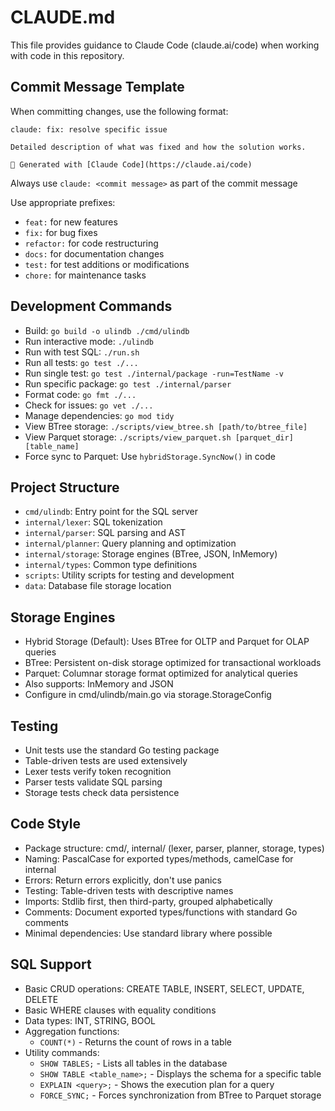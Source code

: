# CLAUDE.md

This file provides guidance to Claude Code (claude.ai/code) when working with code in this repository.

## Commit Message Template
When committing changes, use the following format:
```
claude: fix: resolve specific issue

Detailed description of what was fixed and how the solution works.

🤖 Generated with [Claude Code](https://claude.ai/code)
```

Always use `claude: <commit message>` as part of the commit message

Use appropriate prefixes:
- `feat:` for new features
- `fix:` for bug fixes
- `refactor:` for code restructuring
- `docs:` for documentation changes
- `test:` for test additions or modifications
- `chore:` for maintenance tasks

## Development Commands
- Build: `go build -o ulindb ./cmd/ulindb`
- Run interactive mode: `./ulindb`
- Run with test SQL: `./run.sh`
- Run all tests: `go test ./...`
- Run single test: `go test ./internal/package -run=TestName -v`
- Run specific package: `go test ./internal/parser`
- Format code: `go fmt ./...`
- Check for issues: `go vet ./...`
- Manage dependencies: `go mod tidy`
- View BTree storage: `./scripts/view_btree.sh [path/to/btree_file]`
- View Parquet storage: `./scripts/view_parquet.sh [parquet_dir] [table_name]`
- Force sync to Parquet: Use `hybridStorage.SyncNow()` in code

## Project Structure
- `cmd/ulindb`: Entry point for the SQL server
- `internal/lexer`: SQL tokenization
- `internal/parser`: SQL parsing and AST
- `internal/planner`: Query planning and optimization
- `internal/storage`: Storage engines (BTree, JSON, InMemory)
- `internal/types`: Common type definitions
- `scripts`: Utility scripts for testing and development
- `data`: Database file storage location

## Storage Engines
- Hybrid Storage (Default): Uses BTree for OLTP and Parquet for OLAP queries
- BTree: Persistent on-disk storage optimized for transactional workloads
- Parquet: Columnar storage format optimized for analytical queries
- Also supports: InMemory and JSON
- Configure in cmd/ulindb/main.go via storage.StorageConfig

## Testing
- Unit tests use the standard Go testing package
- Table-driven tests are used extensively
- Lexer tests verify token recognition
- Parser tests validate SQL parsing
- Storage tests check data persistence

## Code Style
- Package structure: cmd/, internal/ (lexer, parser, planner, storage, types)
- Naming: PascalCase for exported types/methods, camelCase for internal
- Errors: Return errors explicitly, don't use panics
- Testing: Table-driven tests with descriptive names
- Imports: Stdlib first, then third-party, grouped alphabetically
- Comments: Document exported types/functions with standard Go comments
- Minimal dependencies: Use standard library where possible

## SQL Support
- Basic CRUD operations: CREATE TABLE, INSERT, SELECT, UPDATE, DELETE
- Basic WHERE clauses with equality conditions
- Data types: INT, STRING, BOOL
- Aggregation functions:
  - `COUNT(*)` - Returns the count of rows in a table
- Utility commands:
  - `SHOW TABLES;` - Lists all tables in the database
  - `SHOW TABLE <table_name>;` - Displays the schema for a specific table
  - `EXPLAIN <query>;` - Shows the execution plan for a query
  - `FORCE_SYNC;` - Forces synchronization from BTree to Parquet storage
